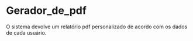 # Gerador_de_pdf
O sistema devolve um relatório pdf personalizado de acordo com os dados de cada usuário. 
